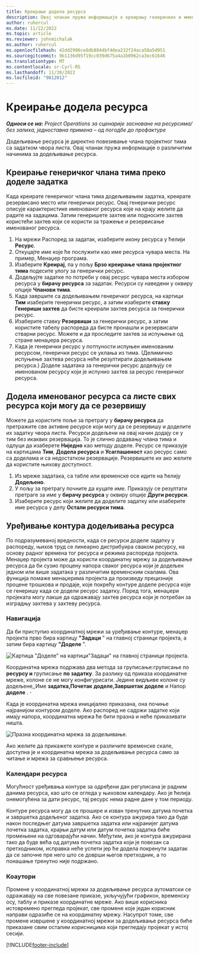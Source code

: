 ```yaml
---
title: Креирање додела ресурса
description: Овај чланак пружа информације о креирању генеричких и именованих додела ресурса.
author: ruhercul
ms.date: 11/22/2022
ms.topic: article
ms.reviewer: johnmichalak
ms.author: ruhercul
ms.openlocfilehash: 42dd2906ce8db8844bf4dea232f24aca58a5d951
ms.sourcegitcommit: 9b1136d95f19cc039d675a4a1b0962ca3ec61646
ms.translationtype: MT
ms.contentlocale: sr-Cyrl-RS
ms.lasthandoff: 11/30/2022
ms.locfileid: "9812012"
---
```

# <a name="create-resource-assignments"></a>Креирање додела ресурса

_**Односи се на:** Project Operations за сценарије засноване на ресурсима/без залиха, једноставна примена – од погодбе до профактуре_


Додељивање ресурса је директно повезивање члана пројектног тима са задатком чвора листа. Овај чланак пружа информације о различитим начинима за додељивање ресурса.

## <a name="create-a-generic-team-member-through-task-assignment"></a>Креирање генеричког члана тима преко доделе задатка


Када креирате генеричког члана тима додељивањем задатка, креирате резервисано место или генерички ресурс. Овај генерички ресурс описује карактеристике именованог ресурса које на крају желите да радите на задацима. Затим генеришете захтев или подносите захтев користећи захтев који се користи за тражење и резервисање именованог ресурса.

1. На мрежи Распоред за задатак, изаберите икону ресурса у ћелији **Ресурс**.
2. Откуцајте име које ће послужити као име ресурса чувара места. На пример, Менаџер програма.
3. Изаберите **Креирај**, па у пољу **Брзо креирање члана пројектног тима** подесите улогу за генерички ресурс.
4. Додељујте задатке по потреби у овај ресурс чувара места избором ресурса у **бирачу ресурса** за задатак. Ресурси су наведени у оквиру опције **Чланови тима**.
5. Када завршите са додељивањем генеричког ресурса, на картици  **Тим**  изаберите генерички ресурс, а затим изаберите  **ставку Генериши захтев**  да бисте креирали захтев ресурса за генерички ресурс.
6. Изаберите ставку **Резервиши** за генерички ресурс, а затим користите табелу распореда да бисте пронашли и резервисали стварни ресурс. Можете и да проследите захтев за испуњење од стране менаџера ресурса.
7. Када је генерички ресурс у потпуности испуњен именованим ресурсом, генерички ресурс се уклања из тима. (Делимично испуњење захтева ресурса неће резултирати додељивањем ресурса.) Доделе задатака за генерички ресурс додељују се именованом ресурсу који је испунио захтев за ресурс генеричког ресурса.

## <a name="assign-a-named-resource-from-the-list-of-all-bookable-resources"></a>Додела именованог ресурса са листе свих ресурса који могу да се резервишу

Можете да користите поље за претрагу у **бирачу ресурса** да претражите све активне ресурсе који могу да се резервишу и доделите их задатку чвора листа. Ресурси додељени на овај начин додају се у тим без икаквих резервација. То је слично додавању члана тима и одлуци да изаберете **Ниједно** као методу доделе. Ресурс се приказује на картицама **Тим**, **Додела ресурса** и **Усаглашеност** као ресурс само са доделама и са недостатком резервације. Резервишете их ако желите да користите њихову доступност.

1. Из мреже задатака, са табле или временске осе идите на ћелију **Додељено**.
2. У пољу за претрагу почните да куцате име. Приказују се резултати претраге за име у **бирачу ресурса** у оквиру опције **Други ресурси**.
3. Изаберите ресурс који желите да доделите задатку или изаберите име ресурса у делу **Остали ресурси тима**.

## <a name="editing-resource-assignment-contours"></a>Уређивање контура додељивања ресурса

По подразумеваној вредности, када се ресурси доделе задатку у распореду, њихов труд се линеарно дистрибуира сваком ресурсу, на основу радног времена тог ресурса и режима распореда пројекта. Менаџер пројекта може да користи координатну мрежу за додељивање ресурса да би сузио процену напора сваког ресурса који је додељен једном или више задатака у различитим временским скалама. Ова функција помаже менаџерима пројекта да произведу прецизније процене трошкова и продаје, које покрећу контуре доделе ресурса које се генеришу када се додели ресурс задатку. Поред тога, менаџери пројеката могу лакше да одражавају захтев ресурса који је потребан за изградњу захтева у захтеву ресурса.

### <a name="navigation"></a>Навигација

Да би приступио координатној мрежи за уређивање контуре, менаџер пројекта прво бира картицу  **"Задаци**  " на главној страници пројекта, а затим бира картицу  **"Доделе**  ".

![Картица "Доделе" на картици"Задаци" на главној страници пројекта.](media/AssignmentGrid.png)

Координатна мрежа подржава два метода за груписање:груписање по  **ресурсу и**  груписање  **по задатку**. За разлику од приказа координатне мреже, колоне се не могу конфигурисати. Једине видљиве колоне су додељене,,Име  **задатка,Почетак** **доделе,Завршетак** **доделе** и Напор  **доделе** .  **·**

Када је координатна мрежа иницијално приказана, она почиње најранијом контуром доделе. Ако распоред не садржи задатке који имају напора, координатна мрежа ће бити празна и неће приказивати ништа.

![Празна координатна мрежа за додељивање.](media/emptyassignmentgrid.png)

Ако желите да прикажете контуре и различите временске скале, доступна је и координатна мрежа за додељивање ресурса само за читање и мрежа за сравњење ресурса.

### <a name="resource-calendars"></a>Календари ресурса

Могућност уређивања контуре за одређени дан регулисана је радним данима ресурса, као што се огледа у њиховом календару. Ако је ћелија онемогућена за дати ресурс, тај ресурс нема радне дане у том периоду.

Контуре ресурса могу да се прошире и изван тренутних датума почетка и завршетка додељеног задатка. Ако се контура ажурира тако да буде након последњег датума завршетка задатка или најранијег датума почетка задатка, крајњи датум или датум почетка задатка биће промењени на одговарајући начин. Међутим, ако је контура ажурирана тако да буде већа од датума почетка задатка који је повезан са претходником, исправка неће успети јер ће додела покренути задатак да се започне пре него што се доврши његов претходник, а то понашање тренутно није подржано.

### <a name="co-authoring"></a>Коаутори

Промене у координатној мрежи за додељивање ресурса аутоматски се одражавају на све повезане приказе, укључујући графикон, временску осу, таблу и приказе координатне мреже. Ако више корисника истовремено прегледа пројекат, све промене које један корисник направи одразиће се на координатну мрежу. Насупрот томе, све промене извршене у координатној мрежи за додељивање ресурса биће приказане свим осталим корисницима који прегледају пројекат у истој сесији.

[!INCLUDE[footer-include](../includes/footer-banner.md)]
